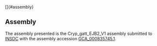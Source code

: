 []{#assembly}

Assembly
--------

The assembly presented is the Cryp\_gatt\_EJB2\_V1 assembly submitted to
[INSDC](http://www.insdc.org) with the assembly accession
[GCA\_000835745.1](http://www.ebi.ac.uk/ena/data/view/GCA_000835745.1).
